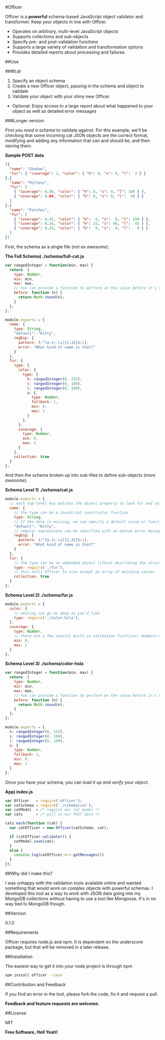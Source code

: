 #Officer

Officer is a **powerful** schema-based JavaScript object validator and transformer. Keep your objects in line with Officer.

- Operates on arbitrary, multi-level JavaScript objects
- Supports collections and sub-objects
- Specify pre- and post-validation functions
- Supports a large variety of validation and transformation options
- Provides detailed reports about processing and failures

##Use

###tl;dr

1. Specify an object schema
2. Create a new Officer object, passing in the schema and object to validate
3. Validate your object with your shiny new Officer
  * Optional: Enjoy access to a large report about what happened to your object as well as detailed error messages

###Longer version:

_First you need a schema_ to validate against. For this example, we'll be checking that some incoming cat JSON objects are the correct format, modifying and adding any information that can and should be, and then storing them.

**Sample POST data**
```json
[{
  "name": "Shadow",
  "fur": { "coverage": 1, "color": { "h": 0, "s": 0, "l":  2 } }
},{
  "name": "Mittens",
  "fur": [
    { "coverage": 0.96, "color": { "h": 0, "s": 0, "l": 100 } },
    { "coverage": 0.04, "color": { "h": 0, "s": 0, "l":  50 } }
  ]
},{
  "name": "Patches",
  "fur": [
    { "coverage": 0.45, "color": { "h":  0, "s":  0, "l": 100 } },
    { "coverage": 0.30, "color": { "h": 33, "s": 90, "l":  45 } },
    { "coverage": 0.25, "color": { "h":  0, "s":  0, "l":   0 } }
  ]
}]
```

First, the schema as a single file (_not as awesome_).

**The Full Schema) ./schema/full-cat.js**
```javascript
var rangedInteger = function(min, max) {
  return  {
    type: Number,
    min: min,
    max: max,
    // You can provide a function to perform on the value before it's validated with built-in validation an .after() function can also be provided
    before: function (n) {
      return Math.round(n);
    }
  };
};

module.exports = {
  name: {
    type: String,
    "default": "Kitty",
    regExp: {
      pattern: (/^[a-z\.\s]{1,32}$/i),
      error: "What kind of name is that?"
    }
  },
  fur: {
    type: {
      color: {
        type: {
          h: rangedInteger(0, 255),
          s: rangedInteger(0, 100),
          l: rangedInteger(0, 100),
          a: {
            type: Number,
            fallback: 1,
            min: 0,
            max: 1
          }
        },
      },
      coverage: {
        type: Number,
        min: 0,
        max: 1
      }
    },
    collection: true
  }
};
```

And then the schema broken up into sub-files to define sub-objects (_more awesome_).

**Schema Level 1) ./schema/cat.js**
```javascript
module.exports = {
  // each top-level key matches the object property to look for and validate
  name: {
    // the type can be a JavaScript constructor function
    type: String,
    // If the data is missing, we can specify a default value or function
    "default": "Kitty",
    // regular expressions can be specified with an option error message
    regExp: {
      pattern: (/^[a-z\.\s]{1,32}$/i),
      error: "What kind of name is that?"
    }
  },
  fur: {
    // the type can be an embedded object literal describing the structure (a schema)
    type: require('./fur'),
    // this tells Officer to also accept an array of matching values
    collection: true
  }
};
```

**Schema Level 2) ./schema/fur.js**
```javascript
module.exports = {
  color: {
    // nesting can go as deep as you'd like
    type: require('./color-hsla'),
  },
  coverage: {
    type: Number,
    // there are a few special built-in validation functions: Numbers->min, max being among them
    min: 0,
    max: 1
  }
};
```

**Schema Level 3) ./schema/color-hsla**
```javascript
var rangedInteger = function(min, max) {
  return  {
    type: Number,
    min: min,
    max: max,
    // You can provide a function to perform on the value before it's validated with built-in validation. An .after() function can also be provided
    before: function (n) {
      return Math.round(n);
    }
  };
};

module.exports = {
  h: rangedInteger(0, 255),
  s: rangedInteger(0, 100),
  l: rangedInteger(0, 100),
  a: {
    type: Number,
    fallback: 1,
    min: 0,
    max: 1
  }
};
```

Once you have your schema, you can _load it up and verify your object_.

**App) index.js**
```javascript
var Officer   = require('officer');
var catSchema = require('./schema/cat');
var catModel  = /* require our cat model */
var cats      = /* pull in our POST data */

cats.each(function (cat) {
  var catOfficer = new Officer(catSchema, cat);

  if (catOfficer.validate()) {
    catModel.save(cat);
  }
  else {
    console.log(catOfficer.err.getMessages())
  }
});
```

##Why did I make this?


I was unhappy with the validation tools available online and wanted something that would work on complex objects with powerful schemas. I developed this tool as a way to work with JSON data going into my MongoDB collections without having to use a tool like Mongoose. It's in no way tied to MongoDB though.

##Version

0.1.0

##Requirements

Officer requires node.js and npm. It is dependent on the underscore package, but that will be removed in a later release.

##Installation

The easiest way to get it into your node project is through npm

```sh
npm install officer --save
```

##Contribution and Feedback

If you find an error in the tool, please fork the code, fix it and request a pull.

**Feedback and feature requests are welcome.**

##License

MIT

**Free Software, Hell Yeah!**

